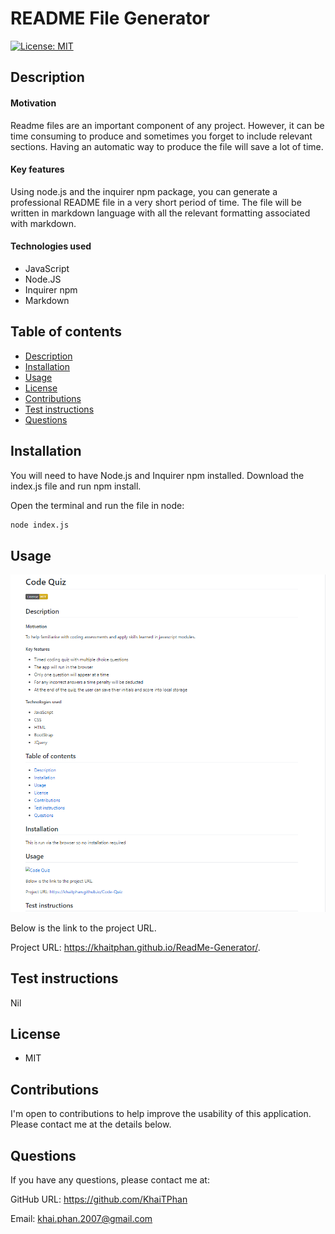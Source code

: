 # README File Generator

[![License: MIT](https://img.shields.io/badge/License-MIT-yellow.svg)](https://opensource.org/licenses/MIT)

## Description

#### Motivation

Readme files are an important component of any project. However, it can be time consuming to produce and sometimes you forget to include relevant sections. Having an automatic way to produce the file will save a lot of time. 

#### Key features

Using node.js and the inquirer npm package, you can generate a professional README file in a very short period of time. The file will be written in markdown language with all the relevant formatting associated with markdown.

#### Technologies used

* JavaScript
* Node.JS
* Inquirer npm
* Markdown

## Table of contents

<!--ts-->
* [Description](#Description)
* [Installation](#Installation)
* [Usage](#Usage)
* [License](#License)
* [Contributions](#Contributions)
* [Test instructions](#Test-instructions)
* [Questions](#Questions)
<!--te-->

## Installation

You will need to have Node.js and Inquirer npm installed. Download the index.js file and run npm install.

Open the terminal and run the file in node:

```bash
node index.js
```
## Usage

![README File Generator](./images/readme.png)

Below is the link to the project URL.

Project URL: https://khaitphan.github.io/ReadMe-Generator/.

## Test instructions

Nil

## License

* MIT

## Contributions

I'm open to contributions to help improve the usability of this application. Please contact me at the details below.

## Questions

If you have any questions, please contact me at:

GitHub URL: https://github.com/KhaiTPhan

Email: khai.phan.2007@gmail.com
